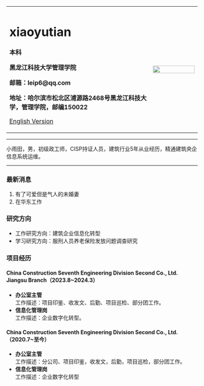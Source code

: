 <div>
<table border="0">
  <tr>
    <td width="75%">
      <h1>xiaoyutian</h1>
      <p><b>本科</b></p>
      <p><b>黑龙江科技大学管理学院</b></p>
      <p><b>邮箱：leip6@qq.com</b></p>
      <p><b>地址：哈尔滨市松北区浦源路2468号黑龙江科技大学，管理学院，邮编150022</b></p>
      <p><a href="/index-en.html">English Version</a></p>
    </td>
    <td width="25%">
      <img src="/stock-photo.jpg" width="100%">
    </td>
  </tr>
</table>
</div>

---

小雨田，男，初级政工师，CISP持证人员，建筑行业5年从业经历，精通建筑央企信息系统运维。

---

### 最新消息
1. 有了可爱但是气人的未婚妻
2. 在华东工作

### 研究方向
- 工作研究方向：建筑企业信息化转型
- 学习研究方向：服刑人员养老保险发放问题调查研究


### 项目经历
#### China Construction Seventh Engineering Division Second Co., Ltd. Jiangsu Branch（2023.8~2024.3）
- **办公室主管**  
工作描述：项目印鉴、收发文、后勤、项目巡检、部分团工作。
- **信息化管理岗**  
  工作描述：企业数字化转型。

#### China Construction Seventh Engineering Division Second Co., Ltd.（2020.7~至今）
- **办公室主管**  
工作描述：分公司、项目印鉴，收发文，后勤，项目巡检，部分团工作。
- **信息化管理岗**  
工作描述：企业数字化转型
